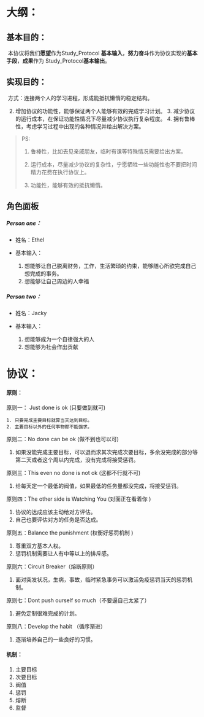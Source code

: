 # 大纲：

## 基本目的：

​	本协议将我们**愿望**作为Study_Protocol **基本输入**，**努力奋斗**作为协议实现的**基本手段**，**成果**作为 Study_Protocol**基本输出**。

## 实现目的：

​	方式：连接两个人的学习进程，形成能抵抗懒惰的稳定结构。

2. 增加协议的功能性，能够保证两个人能够有效的完成学习计划。
 	3. 减少协议的运行成本，在保证功能性情况下尽量减少协议执行复杂程度。
 	4. 拥有鲁棒性，考虑学习过程中出现的各种情况并给出解决方案。

>PS:
>
>1. 鲁棒性，比如去见亲戚朋友，临时有课等特殊情况需要给出方案。
>
>2. 运行成本，尽量减少协议的复杂性，宁愿牺牲一些功能性也不要把时间精力花费在执行协议上。
>3. 功能性，能够有效的抵抗懒惰。
>

## 角色面板
##### Person one：

* 姓名：Ethel

* 基本输入：

  1. 想能够让自己脱离财务，工作，生活繁琐的约束，能够随心所欲完成自己想完成的事务。
  2. 想能够让自己周边的人幸福
##### Person two：

* 姓名：Jacky

* 基本输入：

	1. 想能够成为一个自律强大的人
	2. 想能够为社会作出贡献

# 协议：

#### 原则：

原则一： Just done is ok (只要做到就可) 

	1. 只要完成主要目标就算当天达到目标。
 	2. 主要目标以外的任何事物都不能强求。

原则二：No done can be ok  (做不到也可以可)

1. 如果没能完成主要目标，可以退而求其次完成次要目标，多余没完成的部分等第二天或者这个周以内完成，没有完成将接受惩罚。

原则三：This even no done is not ok (这都不行就不可)

1. 给每天定一个最低的阀值，如果最低的任务量都没完成，将接受惩罚。

原则四：The other side is Watching You (对面正在看着你 )

1. 协议的达成应该主动给对方评估。
2. 自己也要评估对方的任务是否达成。

原则五：Balance the punishment (权衡好惩罚机制 )

1. 尊重双方基本人权。
2. 惩罚机制需要让人有中等以上的排斥感。

原则六：Circuit Breaker（熔断原则）

1. 面对突发状况，生病，事故，临时紧急事务可以激活免疫惩罚当天的惩罚机制。

原则七：Dont push ourself so much（不要逼自己太紧了）

1. 避免定制很难完成的计划。

原则八：Develop the habit （循序渐进）

1. 逐渐培养自己的一些良好的习惯。

#### 机制：

1. 主要目标
2. 次要目标
3. 阀值
4. 惩罚
5. 熔断
6. 监督